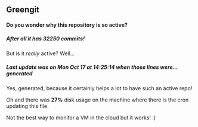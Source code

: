 ## Greengit

#### Do you wonder why this repository is so active?

##### After all it has 32250 commits!

But is it *really* active? Well...

##### Last update was on Mon Oct 17 at 14:25:14 when those lines were... generated

Yes, generated, because it certainly helps a lot to have such an active repo!

Oh and there was **27%** disk usage on the machine
where there is the cron updating this file.

Not the best way to monitor a VM in the cloud but it works! :)
